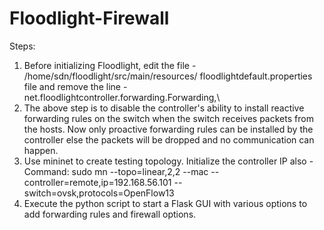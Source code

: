 # Floodlight-Firewall

Steps:
1. Before initializing Floodlight, edit the file - /home/sdn/floodlight/src/main/resources/ floodlightdefault.properties file and remove the line - net.floodlightcontroller.forwarding.Forwarding,\
2. The above step is to disable the controller's ability to install reactive forwarding rules on the switch when the switch receives packets from the hosts. Now only proactive forwarding rules can be installed by the controller else the packets will be dropped and no communication can happen.
3. Use mininet to create testing topology. Initialize the controller IP also - Command: sudo mn --topo=linear,2,2 --mac --controller=remote,ip=192.168.56.101 --switch=ovsk,protocols=OpenFlow13
4. Execute the python script to start a Flask GUI with various options to add forwarding rules and firewall options.
